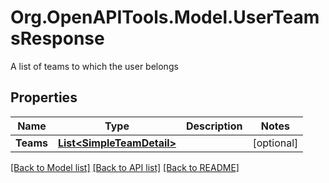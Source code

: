 # Org.OpenAPITools.Model.UserTeamsResponse
A list of teams to which the user belongs
## Properties

Name | Type | Description | Notes
------------ | ------------- | ------------- | -------------
**Teams** | [**List&lt;SimpleTeamDetail&gt;**](SimpleTeamDetail.md) |  | [optional] 

[[Back to Model list]](../README.md#documentation-for-models) [[Back to API list]](../README.md#documentation-for-api-endpoints) [[Back to README]](../README.md)

